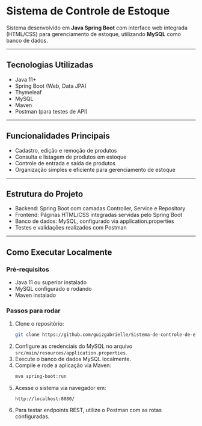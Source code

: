 # Sistema de Controle de Estoque

Sistema desenvolvido em **Java Spring Boot** com interface web integrada (HTML/CSS) para gerenciamento de estoque, utilizando **MySQL** como banco de dados.

---

## Tecnologias Utilizadas

- Java 11+
- Spring Boot (Web, Data JPA)
- Thymeleaf
- MySQL
- Maven
- Postman (para testes de API)

---

## Funcionalidades Principais

- Cadastro, edição e remoção de produtos
- Consulta e listagem de produtos em estoque
- Controle de entrada e saída de produtos
- Organização simples e eficiente para gerenciamento de estoque

---

## Estrutura do Projeto

- Backend: Spring Boot com camadas Controller, Service e Repository
- Frontend: Páginas HTML/CSS integradas servidas pelo Spring Boot
- Banco de dados: MySQL, configurado via application.properties
- Testes e validações realizados com Postman

---

## Como Executar Localmente

### Pré-requisitos

- Java 11 ou superior instalado
- MySQL configurado e rodando
- Maven instalado

### Passos para rodar

1. Clone o repositório:  
   ```bash
   git clone https://github.com/guizgabrielle/Sistema-de-controle-de-estoque.git

2. Configure as credenciais do MySQL no arquivo `src/main/resources/application.properties`.  
3. Execute o banco de dados MySQL localmente.  
4. Compile e rode a aplicação via Maven:  
   ```bash
   mvn spring-boot:run
   ```  
5. Acesse o sistema via navegador em:  
   ```
   http://localhost:8080/
   ```  
6. Para testar endpoints REST, utilize o Postman com as rotas configuradas.
   
